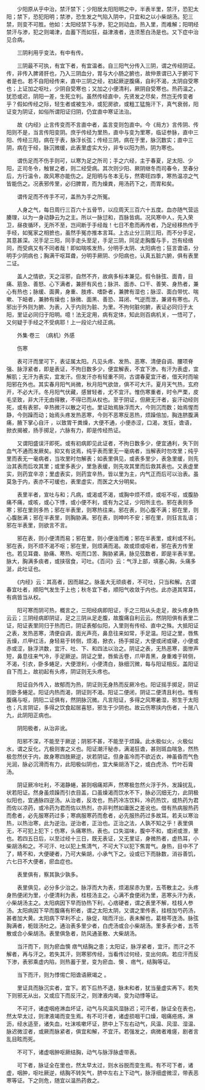 <!-- { "loadSidebar": true } -->
　　少阳原从乎中治，禁汗禁下；少阳居太阳阳明之中，半表半里，禁汗，恐犯太阳；禁下，恐犯阳明；禁渗，恐生发之气陷入阴中，只宜和之以小柴胡汤。犯三禁，则变不可胜。他如：太阳经禁下与渗，犯之则动血，热入里，而难解；阳明经禁汗与渗，犯之则竭津，血蓄下而如狂，益津液者，连须葱白汤是也。又下症中治见合病。

　　三阴利用乎变法，有中有传。

　　三阴最不可执，有宜下者，有宜温者。自三阳气分传入三阴，谓之传经阴证。传，非传入脾肾肝也，乃入三阴血分，胃与大小肠之腑也，故仲景谓已入于腑可下者是也。若不自阳经传来，直中三阴之经，初起厥逆腹痛，自利不渴，太阴自受寒也；上证加之呕吐，少阴自受寒也；又加之小便清利，厥阴自受寒也。热药温之，犹恐或迟，阴阳一差，生死立判。虽然传经直中，先贤发之尽矣，然岂无传变者乎？假如传经之际，轻生者或被生冷，或犯房欲，或粗工猛施汗下，真气衰弱，阳证变为阴证，如俗所谓阳证归阴，仍宜直中寒证法治。

　　故《内经》止言传变而不言直中者，盖言变则包直中。今《局方》言传阴、传阳则不是，当言传阳变阴。庶乎传经为里热，直中与变为里寒，临证参脉，直中三阳、传经三阳，病在于表，脉浮长弦；传经三阴，病在于里，脉沉数实；直中三阴，病在于经，脉沉微缓，此表里虚实大分，非专以阳为热，阴为寒也。

　　谓伤足而不伤手则可，以寒为足之所司；手之六经，主于春夏，足太阳、少阳，正司冬令，触冒之者，则二经受病。其次则少阳、厥阴继冬而司春令，至春分后，方行温令，故风寒亦能伤之。足阳明与冬本无与，然寄旺四季，寒热温凉之气皆能伤之。况表邪传里，必归脾胃，而为燥粪，用汤药下之，而胃和矣。

　　谓传足而不传手不可，盖热为手之所冤。

　　人身之气，每日周行三百六十五骨节，以应周天三百六十五度。血亦随气营运腠理，以为一身动静云为之主。所以一脉愆和，百脉皆病。况风寒中人，先入荣卫，昼夜循环，无所不至，岂间断于手经哉！七日不愈而再传者，乃足经移热传于手经，如冤家之相摭也，虽然手冤亦推本言耳。上古止分三阴三阳，而不分手足，其意甚深。况手足三阳，同手走头至足，手足三阴，同足走胸腹与手，岂有经络同，而受病又有不同者哉！即如喘咳发热，分明手太阴、太阳病也；狂言谵语，分明手少阴病也；胸满干呕耳聋，分明手厥阴、少阳病也，认真五脏六腑，俱有表里二证。

　　盖人之情欲，天之淫邪，自然不齐，故病多标本兼见。假令脉弦、面青，目痛、筋急、善怒、心下满者，兼肝有风也；脉洪、面赤、口干、善笑、身热者，兼心有热也；脉缓、面黄，身重、肢疼、嗜卧者，兼脾有湿也；脉涩、面白带忧、喘嗽、下衄者，兼肺有燥也；脉微、面黑、善恐、耳闭、气逆而泄，兼肾有寒也。凡邪出于外则为腑、为表，入于内则为脏、为里。不拘何脏何腑，表证必同归于太阳，里证必同归于阳明。噫！法无定用，病有定体，知此则百病机关，一悟可了，又何疑于手经之不受病耶！上一段论六经正病。

　　外集·卷三　（病机）外感

　　伤寒

　　表可汗而里可下，表证属太阳。凡见头疼、发热、恶寒、清便自调、腰项脊强、脉浮紧者，即是表证，不拘日数多少，便宜解表，不宜下渗。有汗为表虚，宜解肌；无汗为表实，宜发汗。但发汗亦有轻重不同，古谓春夏宜汗者，借天时而喻阳邪在外也。其实春月阳气尚微，秋月阳气欲敛，俱不可大汗。夏月天气热，玄府开，不必大汗。冬月阳气伏藏，感冒轻者，尤不宜汗。惟伤寒重者，时令严栗，皮毛坚致，非大汗无由得散，不得已而从权也。至于阴证，但厥无汗者，妄汗动经则死，或有表邪，辛热微汗以散之可也。里证始焉脉浮而大，今则沉而数；始焉惺而静，今则躁而动；始焉头疼发热恶寒，今则不恶寒反恶热，烦躁倍加，胸连脐腹满痛，腋下掌心自汗 ，以致胃干粪燥，大便不通，小便赤涩，口渴，发狂，谵语，掀衣揭被，扬手掷足，六脉有力，即是传经热证。

　　又谓阳盛误汗即死。或有初病即见此证者，不拘日数多少，便宜通利，失下则血气不通而发厥矣。抑又有说焉，纯乎表而里无一毫病者，当解表时勿攻里；纯乎里而表无一毫病者，当攻里时勿解表；如表里俱见，或表多里少，表急里缓，则先治其表而后攻其里；或里多表少，里急表缓，则先攻其里而后救其表也。又表虚里实，则药宜辛凉；里虚表实，则药宜辛热，皆以里为主，内气正而后可以治表。虽莫急于内，表亦不可缓也，表里虚实，而医之大分明矣。

　　表里半者，宣吐与和；凡病，或渴或不渴，或胸中烦不烦，或呕不呕，或腹胁痛不痛，或咳，或心下悸，或小便不利，或有为之证，少阳所主也。邪在表则多寒；邪在里则多热；邪在半表里，则寒热往来。邪在表，则心腹不满；邪在里，则心腹胀满；邪在半表里，则胸胁满。邪在表，则呻吟不安；邪在里，则狂言乱语；邪在半表里，则欲言不言。

　　邪在表，则小便清而易；邪在里，则小便浊而难；邪在半表里，或利或不利。邪在表，则不烦不渴不呕；邪在里，则烦满而渴。故或烦或呕者，邪在表方传里也。若见耳聋、胁痛、寒热、呕而口苦、胸胁紧满，脉见弦数者，即是半表半里。脉大，胸满多痰者，或挟宿食，可吐。《百问》云：气浮上部，填塞心胸，头痛多涎，此吐证也。

　　《内经》云：其高者，因而越之。脉虽大无顽痰者，不可吐，只当和解。古谓春宜吐者，顺阳气发生于上也；秋冬宜下者，顺阳气收敛于内也。此亦道其常耳，有病皆当从权。

　　阳可寒而阴可热，概言之，三阳经病即阳证，手之三阳从头走足，故头疼身热云云；三阴经病即阴证，足之三阴从足走腹，故腹痛自利云云。然阴阳俱有表里二证，阳证表里同归于热而已，阴证表郁似阳，入里则有传经、直中之殊。大抵阳证之表，发热恶寒，清便自调，面光声亮，鼻息往来如常，手足温。阳证之里，唇焦舌燥，爪甲红活，身轻易于转侧，烦渴，掀衣，扬手掷足，大便或闭或硬，小便或赤或涩，脉浮洪数，宜汗、吐、下、和四法以治之。阴证之表，无热恶寒，面惨声短，鼻息往来气冷，手足厥逆。阴证之里，唇紫舌卷，爪甲青黑，身重难于转侧，不渴，引衣，卧多蜷足，大便泄利，小便清白，脉细沉微，每与阳证相反。盖阳证自下而上，故初起有头疼，阴证则无头疼也。

　　阳证自外传入，故郁而为热，阴证则无身热而反厥冷也。阳证摇手掷足，阴证则卧多蜷足。阳证内热而渴，阴证则不渴。阳证二便闭，阴证二便清且利也。惟有腹痛与呕，阴阳二证俱有，然阴脉沉微。凡言阳证，多得之风寒暑湿，邪生于太阳也；凡言阴证，多得之饮食起居喜怒，邪生于少阴也。故云伤寒挟内伤者，十居八九，此阴阳正病也。

　　阴阳极者，从治非讹。

　　阳邪不深，不能至于厥逆；阴邪不甚，不能至于烦躁。此水极似火，火极似水，谓之反化，亢极则害之义也。阳证潮汗秘赤，满渴狂谵，甚则斑血喘急，然热极忽然伏于内，故身寒四肢厥逆，状若阴证。但身虽冷而不欲近衣，神虽昏而气色光润，脉必沉滑而有力，此阳极似阴也，宜大柴胡汤下之，或白虎汤、竹叶石膏汤。

　　阴证厥冷吐利，不渴静蜷，甚则咽痛郑声，然寒极忽然火浮于外，发躁扰乱，状若阳证。然身虽烦躁而引衣目盖，口虽燥渴而饮水不下，脉必沉细无力，此阴极似阳也，宜通脉四逆汤。从治者，反攻也，热药冷冻饮料，冷药热饮，或热药为君而佐以凉药，或冷药为君而佐以热剂，亦非判然如庸医之差讹也。借有热病服热药而愈者，必先服寒药过多；寒病服寒药而愈者，必先服热药过多故耳。若夫以寒治热，以热治寒，此为逆治。逆治者，正治也。正治之法，人孰不知之乎！表里俱无，不可犯上犯下；伤寒，头痛寒热，表也。口失滋味，腹中不和，或闭或泄，里也。若四五日后，以至过经十三日，既无表证，又无里证，身微热者，虚热耳，小柴胡汤和之。不可汗、吐以犯上焦清气，不可大下以犯下焦胃气。身热，目中不了了，睛不和，大便硬者，乃可大柴胡，小承气下之。设或已下而脉数，消谷善饥，六七日不大便者，瘀血症也。

　　表里俱有，察其孰少孰多。

　　表里俱见，必分多少治之。脉浮而大为表，烦渴尿赤为里，五苓散主之。头疼身热便闭为里，小便清利为表，桂枝汤主之。心满不食便闭为里，恶寒头汗为表，小柴胡汤主之。太阳病因下早而协热下利，心痞硬者，谓之表里不解，桂枝人参汤。太阳病因下早而腹痛有积者，谓之太阳太阴，又谓之里传表，挂枝加芍药汤，甚者加大黄。太阳病下早利不止，脉促，喘而汗出，表未解也，葛根芩连汤。脉弦胸满者，栀豉汤吐之。通治表多里少者，白虎汤或合小柴胡汤。里多表少者，五苓散或合小柴胡汤。表里俱急者，防风通圣散、大柴胡汤。

　　当汗而下，则为瘀血懊 痞气结胸之患；太阳证，脉浮紧者，宜汗。而汗之不解者，再与汗之。若失其汗，则寒邪传经，当看传过何经，变出何病。若应汗而反下渗，表邪乘虚内陷，则热蓄于里，变为瘀血、懊 、痞气，结胸等证。

　　当下而汗，则为悸惕亡阳谵语厥竭之 。

　　里证具而脉沉实者，宜下。若下后热不退，脉未和者，犹当量虚实再下。若失下则邪无从出，又或应下而反汗之，则津液内竭，变为动悸等证。

　　不可汗，诸虚咽疮淋血坏证，动气与风温风湿脉迟；可汗者，脉证全在表也，然太早太过，则津液竭而变生焉。有不可汗者，诸虚损咽干口燥，咽痛疮疡，淋沥，经水适至，诸失血，吐沫咳嗽坏证，脐中上下左右动气，风温、风湿、湿温、脉迟微涩者，或厥而脉紧者，俱宜和解，不宜汗。若强发之，病微者难瘥，剧者言乱目眩而死。

　　不可下，诸虚咽肿呕厥结胸，动气与脉浮脉虚带表。

　　可下者，脉证全在里也，然太早太过，则水谷脱而变生焉。有不可下者，诸虚，咽肿，呕吐厥逆，结胸不转矢气，脐中左右上下动气，脉浮细虚微涩，带表恶寒等证。下之则危，随宜以温热药救之。

